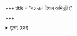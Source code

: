 +++
title = "०३ उग्रा दिशाम् अभिभूतिर्"

+++
<details><summary>मूलम् (GR)</summary>

उग्रा दिशाम् अभिभूतिर् वयोधाः  
शुचिः शुक्रे अहन्य् ओजस्ये ।  
इन्द्राधिपतिः पिपृताद् अतो नो  
मयि क्षत्रं विश्वतो धारयेदम् ॥
</details>